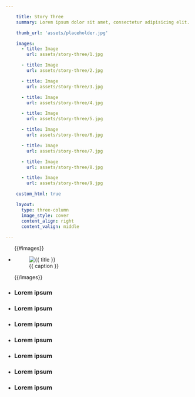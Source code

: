 ```yaml
---

    title: Story Three
    summary: Lorem ipsum dolor sit amet, consectetur adipisicing elit. Quasi fugit quae, reiciendis ut amet voluptatem, vero temporibus sequi fuga quia provident. Atque error rerum, maxime doloribus laboriosam! Quo, quaerat. Deserunt!

    thumb_url: 'assets/placeholder.jpg'

    images:
      - title: Image
        url: assets/story-three/1.jpg

      - title: Image
        url: assets/story-three/2.jpg

      - title: Image
        url: assets/story-three/3.jpg

      - title: Image
        url: assets/story-three/4.jpg

      - title: Image
        url: assets/story-three/5.jpg

      - title: Image
        url: assets/story-three/6.jpg

      - title: Image
        url: assets/story-three/7.jpg

      - title: Image
        url: assets/story-three/8.jpg

      - title: Image
        url: assets/story-three/9.jpg

    custom_html: true

    layout:
      type: three-column
      image_style: cover
      content_align: right
      content_valign: middle

---
```


<div class="cover col x8">
  <ul class="polaroids">
  {{#images}}
    <li class="polaroid-wrap">
      <figure class="polaroid">
        <img src="{{ url }}" alt="{{ title }}" title="{{ title }}">
        <figcaption>{{ caption }}</figcaption>
      </figure>
    </li>
  {{/images}}
  </ul>
</div>

<div class="content col x4">
  <ul>
    <li><h3>Lorem ipsum</h3></li>
    <li><h3>Lorem ipsum</h3></li>
    <li><h3>Lorem ipsum</h3></li>
    <li><h3>Lorem ipsum</h3></li>
    <li><h3>Lorem ipsum</h3></li>
    <li><h3>Lorem ipsum</h3></li>
    <li><h3>Lorem ipsum</h3></li>
  </ul>
</div>
